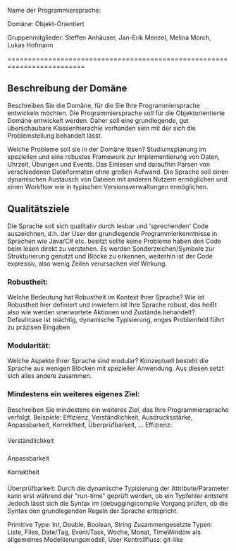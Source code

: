 Name der Programmiersprache:

Domäne: Objekt-Orientiert

Gruppenmitglieder: Steffen Anhäuser, Jan-Erik Menzel, Melina Morch, Lukas Hofmann

=========================================================================

## Beschreibung der Domäne
Beschreiben Sie die Domäne, für die Sie Ihre Programmiersprache entwickeln möchten.
Die Programmiersprache soll für die Objektorientierte Domäne entwickelt werden. Daher soll eine grundlegende, gut überschaubare Klassenhierachie vorhanden sein mit der sich die Problemstellung behandelt lässt.

Welche Probleme soll sie in der Domäne lösen?
Studiumsplanung im speziellen und eine robustes Framework zur Implementierung von Daten, Uhrzeit, Übungen und Events.
Das Einlesen und daraufhin Parsen von verschiedenen Dateiformaten ohne großen Aufwand.
Die Sprache soll einen dynamischen Austausch von Dateien mit anderen Nutzern ermöglichen und einen Workflow wie in typischen Versionsverwaltungen ermöglichen.

## Qualitätsziele
Die Sprache soll sich qualitativ durch lesbar und 'sprechenden' Code auszeichnen, d.h. der User der grundlegende Programmierkenntnisse in Sprachen wie Java/C# etc. besitzt sollte keine Probleme haben den Code beim lesen direkt zu verstehen.
Es werden Sonderzeichen/Symbole zur Strukturierung genutzt und Blöcke zu erkennen, weiterhin ist der Code expressiv, also wenig Zeilen verursachen viel Wirkung.

### Robustheit:
Welche Bedeutung hat Robustheit im Kontext Ihrer Sprache?
Wie ist Robustheit hier definiert und inwiefern ist Ihre Sprache robust, das heißt also wie werden unerwartete Aktionen und Zustände behandelt?
Defaultcase ist mächtig, dynamische Typisierung, enges Problemfeld führt zu präzisen Eingaben
### Modularität:
Welche Aspekte Ihrer Sprache sind modular?
Konzeptuell besteht die Sprache aus wenigen Blöcken mit spezieller Anwendung. Aus diesen setzt sich alles andere zusammen. 
### Mindestens ein weiteres eigenes Ziel:
Beschreiben Sie mindestens ein weiteres Ziel, das Ihre Programmiersprache verfolgt.
Beispiele: Effizienz, Verständlichkeit, Ausdrucksstärke, Anpassbarkeit, Korrektheit, Überprüfbarkeit, ...
Effizienz:
####

Verständlichkeit
###

Anpassbarkeit

Korrektheit
####


Überprüfbarkeit: 
Durch die dynamische Typisierung der Attribute/Parameter kann erst während der "run-time" geprüft werden, ob ein Typfehler entsteht
Jedoch lässt sich die Syntax im (debugging)complie Vorgang prüfen, ob die Syntax den grundlegenden Regeln der Sprache entspricht. 

Primitive Type: Int, Double, Boolean, String
Zusammengesetzte Typen: Liste, Files, Date/Tag, Event/Task, Woche, Monat, TimeWindow als allgemeines Modellierungsmodell, User
Kontrollfluss: git-like
